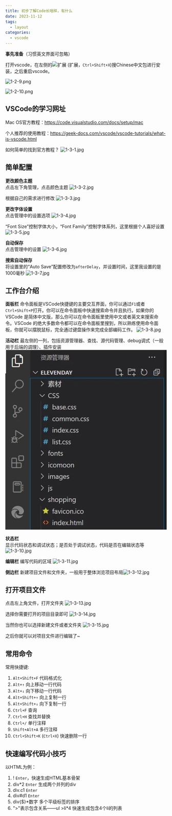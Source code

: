 ```yaml
---
title: 初步了解Code长啥样，有什么
date: 2023-11-12
tags:
  - layout
categories:
  - vscode
---
```



**事先准备**（习惯英文界面可忽略）

打开vscode，在左侧的![扩展](../pictures/1-3/1-3-0.jpg) (扩展，``Ctrl+Shift+X``)搜Chinese中文包进行安装，之后重启vscode。

![1-2-9.png](../pictures/1-2/1-2-9.png)

![1-2-10.png](../pictures/1-2/1-2-10.png)

## VSCode的学习网址

Mac OS官方教程：https://code.visualstudio.com/docs/setup/mac

个人推荐的使用教程：https://geek-docs.com/vscode/vscode-tutorials/what-is-vscode.html

如何简单的找到官方教程？
![1-3-1.jpg](../pictures/1-3/1-3-1.jpg)

## 简单配置

**更改颜色主题**  
点击左下角管理，点击颜色主题
![1-3-2.jpg](../pictures/1-3/1-3-2.jpg)

根据自己的需求进行修改
![1-3-3.jpg](../pictures/1-3/1-3-3.jpg)

**更改字体设置**  
点击管理中的设置选项
![1-3-4.jpg](../pictures/1-3/1-3-4.jpg)

“Font Size”控制字体大小，“Font Family”控制字体系列，这里根据个人喜好设置
![1-3-5.jpg](../pictures/1-3/1-3-5.jpg)

**自动保存**  
点击管理中的设置
![1-3-6.jpg](../pictures/1-3/1-3-6.jpg)

**搜索自动保存**  
将设置里的“Auto Save”配置修改为``afterDelay``，并设置时间，这里我设置的是1000毫秒
![1-3-7.jpg](.././pictures/1-3/1-3-7.jpg)

## 工作台介绍

**面板栏**
命令面板是VSCode快捷键的主要交互界面，你可以通过``F1``或者``Ctrl+Shift+P``打开。你可以在命令面板中快速搜索命令并且执行。如果你的 VSCode 是简体中文版，那么你可以在命令面板里使用中文或者英文来搜索命令。VSCode 的绝大多数命令都可以在命令面板里搜到，所以熟练使用命令面板，你就可以摆脱鼠标，完全通过键盘操作来完成全部编码工作。
![1-3-8.jpg](../pictures/1-3/1-3-8.jpg)

**活动栏**
最左侧的一列，包括资源管理器、查找、源代码管理、debug调式（一般用于后端的调理）、插件安装![1-3-9.jpg](./pictures/1-3/1-3-9.jpg)

**状态栏**  
显示代码状态和调试状态；是否处于调试状态，代码是否在编辑状态等
![1-3-10.jpg](![../pictures/1-3/1-3-10.jpg](image.png))

**编辑栏**
编写代码的区域
![1-3-11.jpg](../pictures/1-3/1-3-11.jpg)

**侧边栏**
新建项目文件和文件夹，一般用于整体浏览项目布局![1-3-12.jpg](../pictures/1-3/1-3-12.jpg)

## 打开项目文件
点击左上角文件，打开文件夹
![1-3-13.jpg](../pictures/1-3/1-3-13.jpg)

选择你需要打开的项目目录即可
![1-3-14.jpg](../pictures/1-3/1-3-14.jpg)

当然你也可以选择新建文件或者文件夹
![1-3-15.jpg](../pictures/1-3/1-3-15.jpg)

之后你就可以对项目文件进行编辑了~

## 常用命令

常用快捷键:

1. ``Alt+Shift+F`` 代码格式化
2. ``Alt+↑`` 向上移动一行代码
3. ``Alt+↓`` 向下移动一行代码
4. ``Alt+Shift+↑`` 向上复制一行
5. ``Alt+Shift+↓`` 向下复制一行
6. ``Ctrl+F`` 查询
7. ``Ctrl+H`` 查找并替换
8. ``Ctrl+/`` 单行注释
9. ``Shift+Alt+A`` 多行注释
10. ``Ctrl+Shift+K`` (``Ctrl+X``) 快速删除一行

## 快速编写代码小技巧

以HTML为例：

1. ! ``Enter``，快速生成HTML基本骨架
2. div*2 ``Enter`` 生成两个并列的div
3. div.c1 ``Enter``
4. div#d1 ``Enter``
5. div{$}*数字 多个平级标签的排序
6. ">"表示包含关系——ul >li*4 快速生成包含4个li的列表
